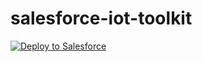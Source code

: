 # salesforce-iot-toolkit



<a href="https://githubsfdeploy.herokuapp.com?owner=mbrosseau&repo=salesforce-iot-toolkit">
  <img alt="Deploy to Salesforce"
       src="https://raw.githubusercontent.com/afawcett/githubsfdeploy/master/src/main/webapp/resources/img/deploy.png">
</a>
